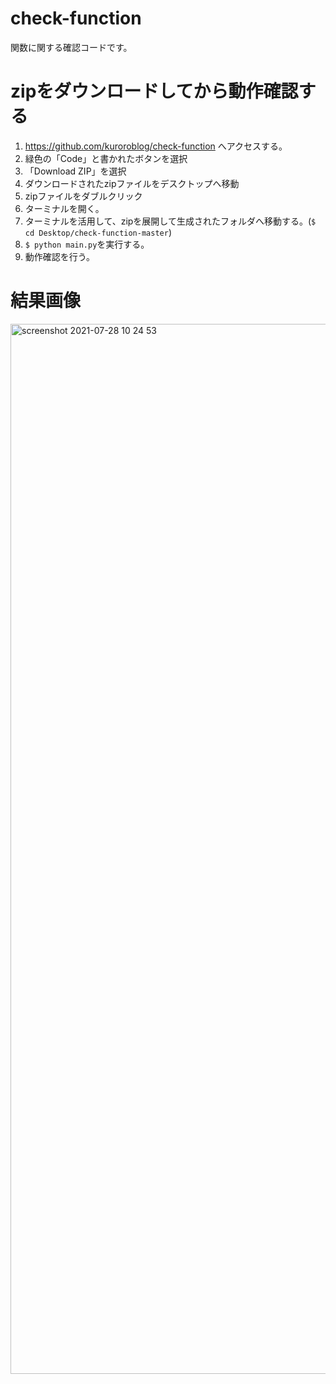 # check-function
関数に関する確認コードです。

# zipをダウンロードしてから動作確認する
1. https://github.com/kuroroblog/check-function へアクセスする。
2. 緑色の「Code」と書かれたボタンを選択
3. 「Download ZIP」を選択
4. ダウンロードされたzipファイルをデスクトップへ移動
5. zipファイルをダブルクリック
6. ターミナルを開く。
7. ターミナルを活用して、zipを展開して生成されたフォルダへ移動する。(`$ cd Desktop/check-function-master`)
8. `$ python main.py`を実行する。
9. 動作確認を行う。

# 結果画像
<img width="1680" alt="screenshot 2021-07-28 10 24 53" src="https://user-images.githubusercontent.com/23373288/127248783-5bc95736-6c82-4530-9f65-a90919c4ac52.png">
